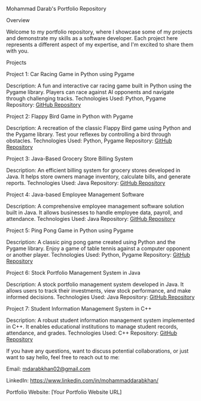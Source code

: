 Mohammad Darab's Portfolio Repository

Overview

Welcome to my portfolio repository, where I showcase some of my projects and demonstrate my skills as a software developer. Each project here represents a different aspect of my expertise, and I'm excited to share them with you.

Projects

Project 1: Car Racing Game in Python using Pygame

Description: A fun and interactive car racing game built in Python using the Pygame library. Players can race against AI opponents and navigate through challenging tracks.
Technologies Used: Python, Pygame
Repository: [GitHub Repository](https://github.com/Darab07/Projects/blob/main/Car%20Racing%20Game%20in%20Python%20using%20Pygame)

Project 2: Flappy Bird Game in Python with Pygame

Description: A recreation of the classic Flappy Bird game using Python and the Pygame library. Test your reflexes by controlling a bird through obstacles.
Technologies Used: Python, Pygame
Repository: [GitHub Repository](https://github.com/Darab07/Projects/blob/main/Flappy%20Bird%20Game%20in%20Python%20with%20Pygame)

Project 3: Java-Based Grocery Store Billing System

Description: An efficient billing system for grocery stores developed in Java. It helps store owners manage inventory, calculate bills, and generate reports.
Technologies Used: Java
Repository: [GitHub Repository](https://github.com/Darab07/Projects/blob/main/Java-Based%20Grocery%20Store%20Billing%20System)

Project 4: Java-based Employee Management Software

Description: A comprehensive employee management software solution built in Java. It allows businesses to handle employee data, payroll, and attendance.
Technologies Used: Java
Repository: [GitHub Repository](https://github.com/Darab07/Projects/blob/main/Java-based%20Employee%20Management%20Software)

Project 5: Ping Pong Game in Python using Pygame

Description: A classic ping pong game created using Python and the Pygame library. Enjoy a game of table tennis against a computer opponent or another player.
Technologies Used: Python, Pygame
Repository: [GitHub Repository](https://github.com/Darab07/Projects/blob/main/Ping%20Pong%20Game%20in%20Python%20using%20Pygame)

Project 6: Stock Portfolio Management System in Java

Description: A stock portfolio management system developed in Java. It allows users to track their investments, view stock performance, and make informed decisions.
Technologies Used: Java
Repository: [GitHub Repository](https://github.com/Darab07/Projects/blob/main/Stock%20Portfolio%20Management%20System%20in%20Java)

Project 7: Student Information Management System in C++

Description: A robust student information management system implemented in C++. It enables educational institutions to manage student records, attendance, and grades.
Technologies Used: C++
Repository: [GitHub Repository](https://github.com/Darab07/Projects/blob/main/Student%20Information%20Management%20System%20in%20C%2B%2B)

If you have any questions, want to discuss potential collaborations, or just want to say hello, feel free to reach out to me:

Email: mdarabkhan02@gmail.com

LinkedIn: https://www.linkedin.com/in/mohammaddarabkhan/

Portfolio Website: [Your Portfolio Website URL]



